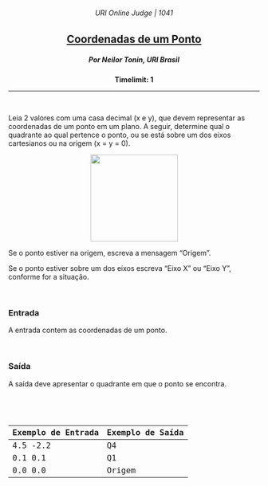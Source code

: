 <h6 align="center">URI Online Judge | 1041</h6>
<h2 align="center">
  <a href="https://www.urionlinejudge.com.br/judge/pt/problems/view/1041">
    Coordenadas de um Ponto
  </a>
</h2>
<h5 align="center">Por Neilor Tonin, URI  Brasil</h5>
<p align="center"><b>Timelimit: 1</b></p>
<hr>
<br>
<p>
  Leia 2 valores com uma casa decimal (x e y), que devem representar as coordenadas de um ponto em um plano. A seguir, determine qual o quadrante ao qual pertence o ponto, ou se está sobre um dos eixos cartesianos ou na origem (x = y = 0).
</p>
<p align="center">
  <img src="https://resources.urionlinejudge.com.br/gallery/images/problems/UOJ_1041.png" width="175px">
</p>
<p>
  Se o ponto estiver na origem, escreva a mensagem “Origem”.
</p>
<p>
  Se o ponto estiver sobre um dos eixos escreva “Eixo X” ou “Eixo Y”, conforme for a situação.
</p>
<br>
<h3>Entrada</h3>
<p>
  A entrada contem as coordenadas de um ponto.
</p>
<br>
<h3>Saída</h3>
<p>
  A saída deve apresentar o quadrante em que o ponto se encontra.
</p>
<br>
<code>
  <table width="100%">
    <thead>
      <th>Exemplo de Entrada</th>
      <th>Exemplo de Saída</th>
    </thead>
    <tbody>
      <tr>
        <td>4.5 -2.2</td>
        <td>Q4</td>
      </tr>
      <tr>
        <td>0.1 0.1</td>
        <td>Q1</td>
      </tr>
      <tr>
        <td>0.0 0.0</td>
        <td>Origem</td>
      </tr>
    </tbody>
  </table>
</code>